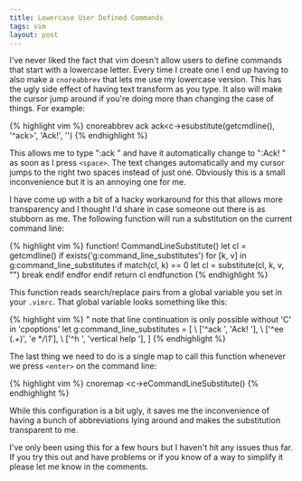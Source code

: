 ```yaml
---
title: Lowercase User Defined Commands
tags: vim
layout: post
---
```


I've never liked the fact that vim doesn't allow users to define
commands that start with a lowercase letter.  Every time I create one I
end up having to also make a `cnoreabbrev` that lets me use my lowercase
version.  This has the ugly side effect of having text transform as you
type.  It also will make the cursor jump around if you're doing more
than changing the case of things. For example:

{% highlight vim %}
cnoreabbrev ack ack<c-\>esubstitute(getcmdline(), '^ack\>', 'Ack!', '')<enter>
{% endhighlight %}

This allows me to type ":ack " and have it automatically change to
":Ack! " as soon as I press `<space>`.  The text changes automatically
and my cursor jumps to the right two spaces instead of just one.
Obviously this is a small inconvenience but it is an annoying one for
me.

I have come up with a bit of a hacky workaround for this that allows
more transparency and I thought I'd share in case someone out there is
as stubborn as me.  The following function will run a substitution on
the current command line:

{% highlight vim %}
function! CommandLineSubstitute()
    let cl = getcmdline()
    if exists('g:command_line_substitutes')
        for [k, v] in g:command_line_substitutes
            if match(cl, k) == 0
                let cl = substitute(cl, k, v, "")
                break
            endif
        endfor
    endif
    return cl
endfunction
{% endhighlight %}

This function reads search/replace pairs from a global variable you set
in your `.vimrc`.  That global variable looks something like this:

{% highlight vim %}
" note that line continuation is only possible without 'C' in 'cpoptions'
let g:command_line_substitutes = [
    \ ['^ack ', 'Ack! '],
    \ ['^ee \(.\+\)', 'e **/\1*'],
    \ ['^h ', 'vertical help '],
\]
{% endhighlight %}

The last thing we need to do is a single map to call this function
whenever we press `<enter>` on the command line:

{% highlight vim %}
cnoremap <enter> <c-\>eCommandLineSubstitute()<enter><enter>
{% endhighlight %}

While this configuration is a bit ugly, it saves me the inconvenience of
having a bunch of abbreviations lying around and makes the substitution
transparent to me.

I've only been using this for a few hours but I haven't hit any issues
thus far.  If you try this out and have problems or if you know of a way
to simplify it please let me know in the comments.

